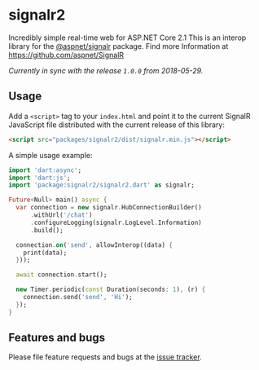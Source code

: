 # signalr2

Incredibly simple real-time web for ASP.NET Core 2.1
This is an interop library for the [@aspnet/signalr][signalr_npm] package.
Find more Information at https://github.com/aspnet/SignalR

*Currently in sync with the release `1.0.0` from 2018-05-29.*

## Usage

Add a `<script>` tag to your `index.html` and point it to the current SignalR JavaScript file distributed with the current release of this library:

```html
<script src="packages/signalr2/dist/signalr.min.js"></script>
```

A simple usage example:

```dart
import 'dart:async';
import 'dart:js';
import 'package:signalr2/signalr2.dart' as signalr;

Future<Null> main() async {
  var connection = new signalr.HubConnectionBuilder()
      .withUrl('/chat')
      .configureLogging(signalr.LogLevel.Information)
      .build();

  connection.on('send', allowInterop((data) {
    print(data);
  }));

  await connection.start();

  new Timer.periodic(const Duration(seconds: 1), (r) {
    connection.send('send', 'Hi');
  });
}

```

## Features and bugs

Please file feature requests and bugs at the [issue tracker][tracker].

[tracker]: https://github.com/rinukkusu/signalr2-dart
[signalr_npm]: https://www.npmjs.com/package/@aspnet/signalr
